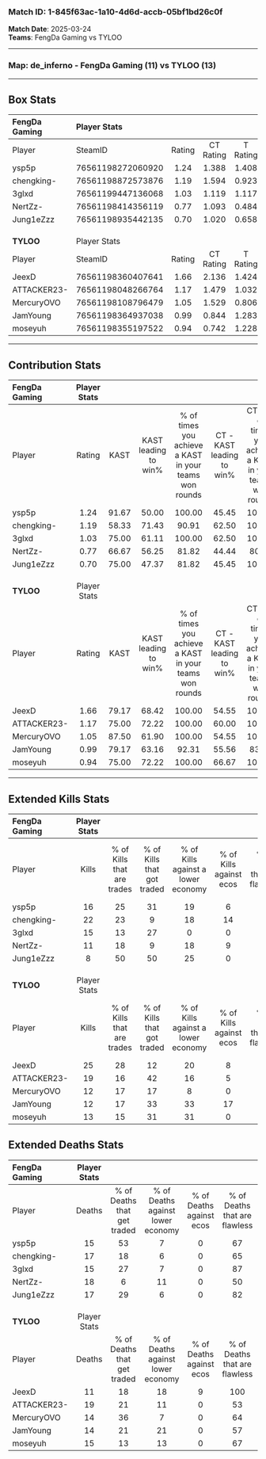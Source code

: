 ### Match ID: 1-845f63ac-1a10-4d6d-accb-05bf1bd26c0f  
**Match Date**: 2025-03-24  
**Teams**: FengDa Gaming vs TYLOO  

---  

### **Map**: de_inferno - FengDa Gaming (11) vs TYLOO (13)  
---  

## Box Stats  

| **FengDa Gaming** | Player Stats      |        |           |          |       |       |       |         |        |      |     |
| :- | :- | :-: | :-: | :-: | :-: | :-: | :-: | :-: | :-: | :-: | :-: |
| Player            | SteamID           | Rating | CT Rating | T Rating | KAST  |  ADR  | Kills | Assists | Deaths | K/D  | HS% |
| ysp5p             | 76561198272060920 |  1.24  |   1.388   |  1.408   | 91.67 | 75.0  |  16   |    7    |   15   | 1.07 | 56  |
| chengking-        | 76561198872573876 |  1.19  |   1.594   |  0.923   | 58.33 | 86.0  |  22   |    3    |   17   | 1.29 | 40  |
| 3glxd             | 76561199447136068 |  1.03  |   1.119   |  1.117   | 75.00 | 62.7  |  15   |    3    |   15   | 1.00 | 13  |
| NertZz-           | 76561198414356119 |  0.77  |   1.093   |  0.484   | 66.67 | 64.0  |  11   |    4    |   18   | 0.61 | 63  |
| Jung1eZzz         | 76561198935442135 |  0.70  |   1.020   |  0.658   | 75.00 | 48.4  |   8   |    5    |   17   | 0.47 | 75  |
|                   |                   |        |           |          |       |       |       |         |        |      |     |
|                   |                   |        |           |          |       |       |       |         |        |      |     |
|                   |                   |        |           |          |       |       |       |         |        |      |     |
| **TYLOO**         | Player Stats      |        |           |          |       |       |       |         |        |      |     |
| Player            | SteamID           | Rating | CT Rating | T Rating | KAST  |  ADR  | Kills | Assists | Deaths | K/D  | HS% |
| JeexD             | 76561198360407641 |  1.66  |   2.136   |  1.424   | 79.17 | 102.7 |  25   |    9    |   11   | 2.27 | 32  |
| ATTACKER23-       | 76561198048266764 |  1.17  |   1.479   |  1.032   | 75.00 | 81.5  |  19   |    8    |   19   | 1.00 | 63  |
| MercuryOVO        | 76561198108796479 |  1.05  |   1.529   |  0.806   | 87.50 | 65.9  |  12   |    5    |   14   | 0.86 | 75  |
| JamYoung          | 76561198364937038 |  0.99  |   0.844   |  1.283   | 79.17 | 67.4  |  12   |    4    |   14   | 0.86 | 75  |
| moseyuh           | 76561198355197522 |  0.94  |   0.742   |  1.228   | 75.00 | 56.1  |  13   |    4    |   15   | 0.87 | 84  |
---  

## Contribution Stats  

| **FengDa Gaming** | Player Stats |       |                      |                                                        |                           |                                                             |                          |                                                            |
| :- | :-: | :-: | :-: | :-: | :-: | :-: | :-: | :-: |
| Player            |    Rating    | KAST  | KAST leading to win% | % of times you achieve a KAST in your teams won rounds | CT - KAST leading to win% | CT - % of times you achieve a KAST in your teams won rounds | T - KAST leading to win% | T - % of times you achieve a KAST in your teams won rounds |
| ysp5p             |     1.24     | 91.67 |        50.00         |                         100.00                         |           45.45           |                           100.00                            |          54.55           |                           100.00                           |
| chengking-        |     1.19     | 58.33 |        71.43         |                         90.91                          |           62.50           |                           100.00                            |          83.33           |                           83.33                            |
| 3glxd             |     1.03     | 75.00 |        61.11         |                         100.00                         |           62.50           |                           100.00                            |          60.00           |                           100.00                           |
| NertZz-           |     0.77     | 66.67 |        56.25         |                         81.82                          |           44.44           |                            80.00                            |          71.43           |                           83.33                            |
| Jung1eZzz         |     0.70     | 75.00 |        47.37         |                         81.82                          |           45.45           |                           100.00                            |          50.00           |                           66.67                            |
|                   |              |       |                      |                                                        |                           |                                                             |                          |                                                            |
|                   |              |       |                      |                                                        |                           |                                                             |                          |                                                            |
|                   |              |       |                      |                                                        |                           |                                                             |                          |                                                            |
| **TYLOO**         | Player Stats |       |                      |                                                        |                           |                                                             |                          |                                                            |
| Player            |    Rating    | KAST  | KAST leading to win% | % of times you achieve a KAST in your teams won rounds | CT - KAST leading to win% | CT - % of times you achieve a KAST in your teams won rounds | T - KAST leading to win% | T - % of times you achieve a KAST in your teams won rounds |
| JeexD             |     1.66     | 79.17 |        68.42         |                         100.00                         |           54.55           |                           100.00                            |          87.50           |                           100.00                           |
| ATTACKER23-       |     1.17     | 75.00 |        72.22         |                         100.00                         |           60.00           |                           100.00                            |          87.50           |                           100.00                           |
| MercuryOVO        |     1.05     | 87.50 |        61.90         |                         100.00                         |           54.55           |                           100.00                            |          70.00           |                           100.00                           |
| JamYoung          |     0.99     | 79.17 |        63.16         |                         92.31                          |           55.56           |                            83.33                            |          70.00           |                           100.00                           |
| moseyuh           |     0.94     | 75.00 |        72.22         |                         100.00                         |           66.67           |                           100.00                            |          77.78           |                           100.00                           |
---  

## Extended Kills Stats  

| **FengDa Gaming** | Player Stats |                            |                            |                                    |                         |                              |                                 |                                       |                    |           |
| :- | :-: | :-: | :-: | :-: | :-: | :-: | :-: | :-: | :-: | :-: |
| Player            |    Kills     | % of Kills that are trades | % of Kills that got traded | % of Kills against a lower economy | % of Kills against ecos | % of Kills that are flawless | % of Kills that are close duels | % of Kills that are assisted by flash | Pistol Round Kills | AWP Kills |
| ysp5p             |      16      |             25             |             31             |                 19                 |            6            |              63              |                6                |                   6                   |         0          |     0     |
| chengking-        |      22      |             23             |             9              |                 18                 |           14            |              64              |                0                |                   9                   |         2          |     2     |
| 3glxd             |      15      |             13             |             27             |                 0                  |            0            |              60              |                0                |                   0                   |         0          |    13     |
| NertZz-           |      11      |             18             |             9              |                 18                 |            9            |              73              |               18                |                   0                   |         2          |     0     |
| Jung1eZzz         |      8       |             50             |             50             |                 25                 |            0            |              63              |                0                |                   0                   |         0          |     0     |
|                   |              |                            |                            |                                    |                         |                              |                                 |                                       |                    |           |
|                   |              |                            |                            |                                    |                         |                              |                                 |                                       |                    |           |
|                   |              |                            |                            |                                    |                         |                              |                                 |                                       |                    |           |
| **TYLOO**         | Player Stats |                            |                            |                                    |                         |                              |                                 |                                       |                    |           |
| Player            |    Kills     | % of Kills that are trades | % of Kills that got traded | % of Kills against a lower economy | % of Kills against ecos | % of Kills that are flawless | % of Kills that are close duels | % of Kills that are assisted by flash | Pistol Round Kills | AWP Kills |
| JeexD             |      25      |             28             |             12             |                 20                 |            8            |              84              |                4                |                   4                   |         6          |     8     |
| ATTACKER23-       |      19      |             16             |             42             |                 16                 |            5            |              63              |                0                |                   5                   |         3          |     0     |
| MercuryOVO        |      12      |             17             |             17             |                 8                  |            0            |              75              |                8                |                  17                   |         0          |     0     |
| JamYoung          |      12      |             17             |             33             |                 33                 |           17            |              50              |                0                |                   8                   |         0          |     0     |
| moseyuh           |      13      |             15             |             31             |                 31                 |            0            |              69              |                0                |                  15                   |         1          |     0     |
## Extended Deaths Stats  

| **FengDa Gaming** | Player Stats |                             |                                   |                          |                               |                            |                           |               |
| :- | :-: | :-: | :-: | :-: | :-: | :-: | :-: | :-: |
| Player            |    Deaths    | % of Deaths that get traded | % of Deaths against lower economy | % of Deaths against ecos | % of Deaths that are flawless | % of Deaths that are close | % of Deaths while blinded | Deaths to AWP |
| ysp5p             |      15      |             53              |                 7                 |            0             |              67               |             7              |             7             |       2       |
| chengking-        |      17      |             18              |                 6                 |            0             |              65               |             0              |             6             |       2       |
| 3glxd             |      15      |             27              |                 7                 |            0             |              87               |             0              |             7             |       1       |
| NertZz-           |      18      |              6              |                11                 |            0             |              50               |             0              |             6             |       3       |
| Jung1eZzz         |      17      |             29              |                 6                 |            0             |              82               |             6              |            18             |       0       |
|                   |              |                             |                                   |                          |                               |                            |                           |               |
|                   |              |                             |                                   |                          |                               |                            |                           |               |
|                   |              |                             |                                   |                          |                               |                            |                           |               |
| **TYLOO**         | Player Stats |                             |                                   |                          |                               |                            |                           |               |
| Player            |    Deaths    | % of Deaths that get traded | % of Deaths against lower economy | % of Deaths against ecos | % of Deaths that are flawless | % of Deaths that are close | % of Deaths while blinded | Deaths to AWP |
| JeexD             |      11      |             18              |                18                 |            9             |              100              |             9              |             0             |       4       |
| ATTACKER23-       |      19      |             21              |                11                 |            0             |              53               |             0              |             5             |       4       |
| MercuryOVO        |      14      |             36              |                 7                 |            0             |              64               |             7              |             0             |       2       |
| JamYoung          |      14      |             21              |                21                 |            0             |              57               |             7              |             7             |       3       |
| moseyuh           |      15      |             13              |                13                 |            0             |              67               |             0              |             7             |       2       |
